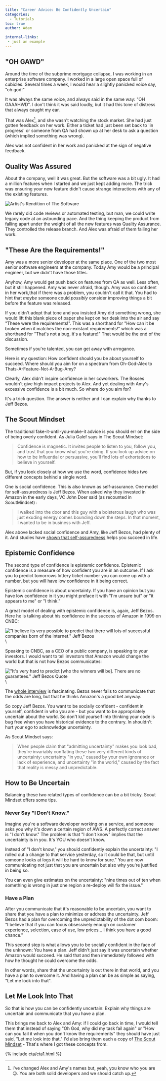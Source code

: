 ```yaml
---
title: "Career Advice: Be Confidently Uncertain"
categories:
  - Tutorials
toc: true
author: Adam

internal-links:
 - just an example
---
```

## "OH GAWD"

Around the time of the subprime mortgage collapse, I was working in an enterprise software company. I worked in a large open space full of cubicles. Several times a week, I would hear a slightly panicked voice say, "oh god!"

It was always the same voice, and always said in the same way: "OH GAAAHWD". I don't think it was said loudly, but it had this tone of distress that always caught my ear.

That was Alex[^1], and she wasn't watching the stock market. She had just gotten feedback on her work. Either a ticket had just been set back to 'in progress' or someone from QA had shown up at her desk to ask a question (which implied something was wrong).

Alex was not confident in her work and panicked at the sign of negative feedback.

## Quality Was Assured

About the company, well it was great. But the software was a bit ugly. It had a million features when I started and we just kept adding more. The trick was ensuring your new feature didn't cause strange interactions with any of the existing features.

![Artist's Rendition of The Software]({{site.images}}{{page.slug}}/2450.png)

We rarely did code reviews or automated testing, but man, we could write legacy code at an astounding pace. And the thing keeping the product from falling apart under the weight of all the new features was Quality Assurance. They controlled the release branch. And Alex was afraid of them failing her work.

## "These Are the Requirements!"

Amy was a more senior developer at the same place. One of the two most senior software engineers at the company. Today Amy would be a principal engineer, but we didn't have those titles.

Anyhow, Amy would get push back on features from QA as well. Less often, but it still happened. Amy was never afraid, though. Amy was so confident in her work,that if there was a problem, you couldn't call it that. You had to hint that *maybe* someone could *possibly* consider improving things a bit before the feature was released.

If you didn't adopt that tone and you insisted Amy did something wrong, she would lift this blank piece of paper she kept on her desk into the air and say "These were the requirements!". This was a shorthand for "How can it be broken when it matches the non-existant requirements!" which was a shorthand for "That's not a bug, it's a feature!" That would be the end of the discussion.

Sometimes if you're talented, you can get away with arrogance.

Here is my question: How confident should you be about yourself to succeed. Where should you aim for on a spectrum from Oh-God-Alex to Thats-A-Feature-Not-A-Bug-Amy?

Clearly, Alex didn't inspire confidence in her coworkers. The Bosses wouldn't give high impact projects to Alex. And yet dealing with Amy's excessive confidence is a bit much. So where do you aim for?

It's a trick question. The answer is neither and I can explain why thanks to Jeff Bezos.

## The Scout Mindset

The traditional fake-it-until-you-make-it advice is you should err on the side of being overly confident. As Julia Galef says in The Scout Mindset:

> Confidence is magnetic. It invites people to listen to you, follow you, and trust that you know what you're doing. If you look up advice on how to be influential or persuasive, you'll find lots of exhortations to believe in yourself.

But, if you look closely at how we use the word, confidence hides two different concepts behind a single word.

One is social confidence. This is also known as self-assurance. One model for self-assuredness is Jeff Bezos. When asked why they invested in Amazon in the early days, VC John Doer said (as recounted in ScoutMindset) :

> I walked into the door and this guy with a boisterous laugh who was
just exuding energy comes bounding down the steps. In that moment, I wanted to be in business with Jeff.

Alex above lacked social confidence and Amy, like Jeff Bezos, had plenty of it. And studies have [shown that self-assuredness](https://doi.apa.org/doiLanding?doi=10.1037%2Fa0029395) helps you succeed in life.

## Epistemic Confidence

The second type of confidence is epistemic confidence. Epistemic confidence is a measure of how confident you are in an outcome. If I ask you to predict tomorrows lottery ticket number you can come up with a number, but you will have low confidence in it being correct.

Epistemic confidence is about uncertainty. If you have an opinion but you have low confidence in it you might preface it with "I'm unsure but" or "it appears to me" or "I think."

A great model of dealing with epistemic confidence is, again, Jeff Bezos. Here he is talking about his confidence in the success of Amazon in 1999 on CNBC:

!["I believe its very possible to predict that there will lots of successful companies born of the internet." Jeff Bezos]({{site.images}}{{page.slug}}/7600.png)\

Speaking to CNBC, as a CEO of a public company, is speaking to your investors. I would want to tell investors that Amazon would change the world but that is not how Bezos communicates:

!["It's very hard to predict [who the winners will be]. There are no guarantees." Jeff Bezos Quote]({{site.images}}{{page.slug}}/7650.png)\

The [whole interview](https://www.youtube.com/watch?v=GltlJO56S1g) is fascinating. Bezos never fails to communicate that the odds are long, but that he thinks Amazon's a good bet anyway.

So copy Jeff Bezos. You want to be socially confident - confident in yourself, confident in who you are - but you want to be appropriately uncertain about the world. So don't kid yourself into thinking your code is bug free when you have historical evidence to the contrary. In shouldn't hurt your ego to acknowledge uncertainty.

As Scout Mindset says:

> When people claim that "admitting uncertainty" makes you look bad, they're invariably conflating these two very different kinds of uncertainty: uncertainty "in you," caused by your own ignorance or lack of experience, and uncertainty "in the world," caused by the fact that reality is messy and unpredictable.

## How to Be Uncertain

Balancing these two related types of confidence can be a bit tricky. Scout Mindset offers some tips.

### Never Say "I Don't Know."

Imagine you're a software developer working on a service, and someone asks you why it's down a certain region of AWS. A perfectly correct answer is "I don't know." The problem is that "I don't know" implies that the uncertainty is in you. It's YOU who doesn't know.

Instead of "I don't know," you should confidently explain the uncertainty: "I rolled out a change to that service yesterday, so it could be that, but until someone looks at logs it will be hard to know for sure." You are now communicating not just that you are uncertain but also why you're justified in being so.

You can even give estimates on the uncertainty: "nine times out of ten when something is wrong in just one region a re-deploy will fix the issue."

### Have a Plan

After you communicate that it's reasonable to be uncertain, you want to share that you have a plan to minimize or address the uncertainty. Jeff Bezos had a plan for overcoming the unpredictability of the dot com boom: "I believe that if you can focus obsessively enough on customer experience, selection,
ease of use, low prices... I think you have a good chance."

This second step is what allows you to be socially confident in the face of the unknown: You have a plan. Jeff didn't just say it was uncertain whether Amazon would succeed. He said that and then immediately followed with how he thought he could overcome the odds.

In other words, share that the uncertainty is out there in that world, and you have a plan to overcome it. And having a plan can be as simple as saying, "Let me look into that".

## Let Me Look Into That

So that is how you can be confidently uncertain: Explain why things are uncertain and communicate that you have a plan.

This brings me back to Alex and Amy: if I could go back in time, I would tell them that instead of saying "Oh God, why did my task fail again" or "How can you fail it when you don't know the requirements" they should have just said, "Let me look into that." I'd also bring them each a copy of [The Scout Mindset](https://www.goodreads.com/book/show/42041926-the-scout-mindset) - That's where I got these concepts from.

{% include cta/cta1.html %}

[^1]: I've changed Alex and Amy's names but, yeah, you know who you are 😉. You are both solid developers and we should catch up.
